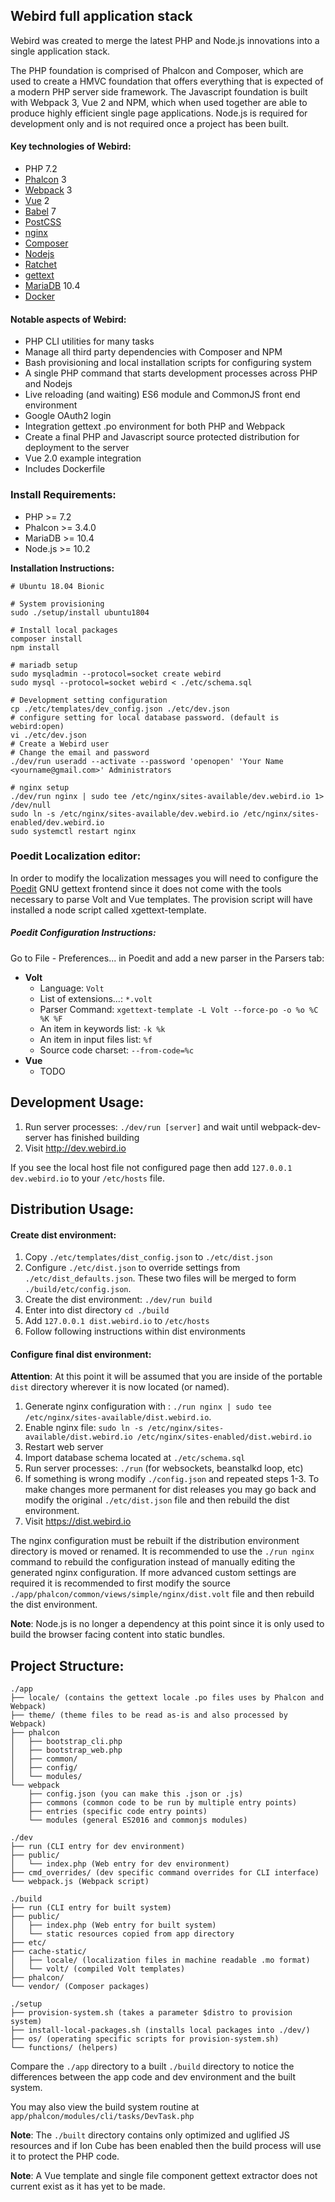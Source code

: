 ## Webird full application stack

Webird was created to merge the latest PHP and Node.js innovations into a single application stack.

The PHP foundation is comprised of Phalcon and Composer, which are used to create a HMVC foundation that offers everything that is expected of a modern PHP server side framework.
The Javascript foundation is built with Webpack 3, Vue 2 and NPM, which when used together are able to produce highly efficient single page applications.
Node.js is required for development only and is not required once a project has been built.

#### Key technologies of Webird:
* PHP 7.2
* [Phalcon](http://phalconphp.com/en/) 3
* [Webpack](http://webpack.github.io/) 3
* [Vue](https://vuejs.org/) 2
* [Babel](https://babeljs.io/) 7
* [PostCSS](https://github.com/postcss/postcss)
* [nginx](http://nginx.org/)
* [Composer](https://getcomposer.org/)
* [Nodejs](https://nodejs.org)
* [Ratchet](http://socketo.me/)
* [gettext](http://www.gnu.org/software/gettext/gettext.html)
* [MariaDB](https://mariadb.org/) 10.4
* [Docker](https://www.docker.com/)

#### Notable aspects of Webird:
* PHP CLI utilities for many tasks
* Manage all third party dependencies with Composer and NPM
* Bash provisioning and local installation scripts for configuring system
* A single PHP command that starts development processes across PHP and Nodejs
* Live reloading (and waiting) ES6 module and CommonJS front end environment
* Google OAuth2 login
* Integration gettext .po environment for both PHP and Webpack
* Create a final PHP and Javascript source protected distribution for deployment to the server
* Vue 2.0 example integration
* Includes Dockerfile

### Install Requirements:
* PHP >= 7.2
* Phalcon >= 3.4.0
* MariaDB >= 10.4
* Node.js >= 10.2

**Installation Instructions:**
```
# Ubuntu 18.04 Bionic

# System provisioning
sudo ./setup/install ubuntu1804

# Install local packages
composer install
npm install

# mariadb setup
sudo mysqladmin --protocol=socket create webird
sudo mysql --protocol=socket webird < ./etc/schema.sql

# Development setting configuration
cp ./etc/templates/dev_config.json ./etc/dev.json
# configure setting for local database password. (default is webird:open)
vi ./etc/dev.json
# Create a Webird user
# Change the email and password
./dev/run useradd --activate --password 'openopen' 'Your Name <yourname@gmail.com>' Administrators

# nginx setup
./dev/run nginx | sudo tee /etc/nginx/sites-available/dev.webird.io 1> /dev/null
sudo ln -s /etc/nginx/sites-available/dev.webird.io /etc/nginx/sites-enabled/dev.webird.io
sudo systemctl restart nginx
```

### Poedit Localization editor:
In order to modify the localization messages you will need to configure the [Poedit](http://poedit.net/) GNU gettext frontend since it does not come with the tools necessary to parse Volt and Vue templates.  The provision script will have installed a node script called xgettext-template.

##### Poedit Configuration Instructions:
Go to File - Preferences... in Poedit and add a new parser in the Parsers tab:

* **Volt**
  * Language: `Volt`
  * List of extensions...: `*.volt`
  * Parser Command: `xgettext-template -L Volt --force-po -o %o %C %K %F`
  * An item in keywords list: `-k %k`
  * An item in input files list: `%f`
  * Source code charset: `--from-code=%c`
* **Vue**
  * TODO

## Development Usage:
1. Run server processes: `./dev/run [server]` and wait until webpack-dev-server has finished building
2. Visit http://dev.webird.io

If you see the local host file not configured page then add `127.0.0.1 dev.webird.io` to your `/etc/hosts` file.

## Distribution Usage:

#### Create dist environment:
1. Copy `./etc/templates/dist_config.json` to `./etc/dist.json`
2. Configure `./etc/dist.json` to override settings from `./etc/dist_defaults.json`.  These two files will be merged to form `./build/etc/config.json`.
3. Create the dist environment: `./dev/run build`
4. Enter into dist directory `cd ./build`
5. Add `127.0.0.1 dist.webird.io` to `/etc/hosts`
6. Follow following instructions within dist environments

#### Configure final dist environment:

**Attention**: At this point it will be assumed that you are inside of the portable `dist` directory wherever it is now located (or named).

1. Generate nginx configuration with : `./run nginx | sudo tee /etc/nginx/sites-available/dist.webird.io`.
2. Enable nginx file: `sudo ln -s /etc/nginx/sites-available/dist.webird.io /etc/nginx/sites-enabled/dist.webird.io`
3. Restart web server
4. Import database schema located at `./etc/schema.sql`
5. Run server processes: `./run` (for websockets, beanstalkd loop, etc)
6. If something is wrong modify `./config.json` and repeated steps 1-3.  To make changes more permanent for dist releases you may go back and modify the original `./etc/dist.json` file and then rebuild the dist environment.
7. Visit https://dist.webird.io

The nginx configuration must be rebuilt if the distribution environment directory is moved or renamed.  It is recommended to use the `./run nginx` command to rebuild the configuration instead of manually editing the generated nginx configuration.  If more advanced custom settings are required it is recommended to first modify the source `./app/phalcon/common/views/simple/nginx/dist.volt` file and then rebuild the dist environment.

**Note**: Node.js is no longer a dependency at this point since it is only used to build the browser facing content into static bundles.

## Project Structure:

```
./app
├── locale/ (contains the gettext locale .po files uses by Phalcon and Webpack)
├── theme/ (theme files to be read as-is and also processed by Webpack)
├── phalcon
│   ├── bootstrap_cli.php
│   ├── bootstrap_web.php
│   ├── common/
│   ├── config/
│   └── modules/
└── webpack
    ├── config.json (you can make this .json or .js)
    ├── commons (common code to be run by multiple entry points)
    ├── entries (specific code entry points)
    └── modules (general ES2016 and commonjs modules)
```

```
./dev
├── run (CLI entry for dev environment)
├── public/
│   └── index.php (Web entry for dev environment)
├── cmd_overrides/ (dev specific command overrides for CLI interface)
└── webpack.js (Webpack script)
```

```
./build
├── run (CLI entry for built system)
├── public/
│   ├── index.php (Web entry for built system)
│   └── static resources copied from app directory
├── etc/
├── cache-static/
│   ├── locale/ (localization files in machine readable .mo format)
│   └── volt/ (compiled Volt templates)
├── phalcon/
└── vendor/ (Composer packages)
```

```
./setup
├── provision-system.sh (takes a parameter $distro to provision system)
├── install-local-packages.sh (installs local packages into ./dev/)
├── os/ (operating specific scripts for provision-system.sh)
└── functions/ (helpers)
```

Compare the `./app` directory to a built `./build` directory to notice the differences between the app code and dev environment and the built system.

You may also view the build system routine at `app/phalcon/modules/cli/tasks/DevTask.php`

**Note**: The `./built` directory contains only optimized and uglified JS resources and if Ion Cube has been enabled then the build process will use it to protect the PHP code.

**Note**: A Vue template and single file component gettext extractor does not current exist as it has yet to be made.

